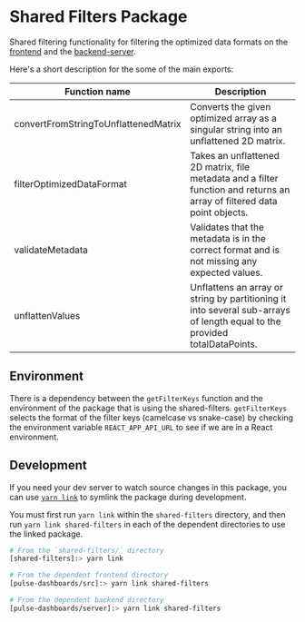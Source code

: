 # Shared Filters Package

Shared filtering functionality for filtering the optimized data formats on the [frontend](https://github.com/Recidiviz/pulse-dashboards/tree/main/src) and the [backend-server](https://github.com/Recidiviz/pulse-dashboard/tree/main/server).

Here's a short description for the some of the main exports:

| Function name                        | Description                                                                                                               |
| ------------------------------------ | ------------------------------------------------------------------------------------------------------------------------- |
| convertFromStringToUnflattenedMatrix | Converts the given optimized array as a singular string into an unflattened 2D matrix.                                    |
| filterOptimizedDataFormat            | Takes an unflattened 2D matrix, file metadata and a filter function and returns an array of filtered data point objects.  |
| validateMetadata                     | Validates that the metadata is in the correct format and is not missing any expected values.                              |
| unflattenValues                      | Unflattens an array or string by partitioning it into several sub-arrays of length equal to the provided totalDataPoints. |

## Environment

There is a dependency between the `getFilterKeys` function and the environment of the package that is using the shared-filters. `getFilterKeys` selects the format of the filter keys (camelcase vs snake-case) by checking the environment variable `REACT_APP_API_URL` to see if we are in a React environment.

## Development

If you need your dev server to watch source changes in this package, you can use [`yarn link`](https://classic.yarnpkg.com/en/docs/cli/link/) to symlink the package during development.

You must first run `yarn link` within the `shared-filters` directory, and then run `yarn link shared-filters` in each of the dependent directories to use the linked package.

```bash
# From the `shared-filters/` directory
[shared-filters]:> yarn link

# From the dependent frontend directory
[pulse-dashboards/src]:> yarn link shared-filters

# From the dependent backend directory
[pulse-dashboards/server]:> yarn link shared-filters
```
